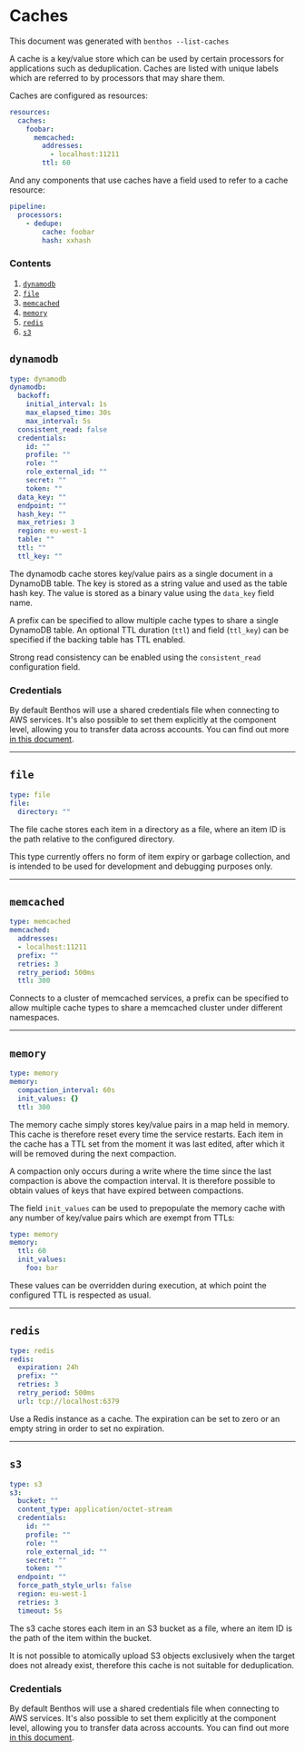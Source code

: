 Caches
======

This document was generated with `benthos --list-caches`

A cache is a key/value store which can be used by certain processors for
applications such as deduplication. Caches are listed with unique labels which
are referred to by processors that may share them.

Caches are configured as resources:

```yaml
resources:
  caches:
    foobar:
      memcached:
        addresses:
          - localhost:11211
        ttl: 60
```

And any components that use caches have a field used to refer to a cache
resource:

```yaml
pipeline:
  processors:
    - dedupe:
        cache: foobar
        hash: xxhash
```

### Contents

1. [`dynamodb`](#dynamodb)
2. [`file`](#file)
3. [`memcached`](#memcached)
4. [`memory`](#memory)
5. [`redis`](#redis)
6. [`s3`](#s3)

## `dynamodb`

``` yaml
type: dynamodb
dynamodb:
  backoff:
    initial_interval: 1s
    max_elapsed_time: 30s
    max_interval: 5s
  consistent_read: false
  credentials:
    id: ""
    profile: ""
    role: ""
    role_external_id: ""
    secret: ""
    token: ""
  data_key: ""
  endpoint: ""
  hash_key: ""
  max_retries: 3
  region: eu-west-1
  table: ""
  ttl: ""
  ttl_key: ""
```

The dynamodb cache stores key/value pairs as a single document in a DynamoDB
table. The key is stored as a string value and used as the table hash key. The
value is stored as a binary value using the `data_key` field name.

A prefix can be specified to allow multiple cache types to share a single
DynamoDB table. An optional TTL duration (`ttl`) and field
(`ttl_key`) can be specified if the backing table has TTL enabled.

Strong read consistency can be enabled using the `consistent_read`
configuration field.

### Credentials

By default Benthos will use a shared credentials file when connecting to AWS
services. It's also possible to set them explicitly at the component level,
allowing you to transfer data across accounts. You can find out more
[in this document](../aws.md).

---
## `file`

``` yaml
type: file
file:
  directory: ""
```

The file cache stores each item in a directory as a file, where an item ID is
the path relative to the configured directory.

This type currently offers no form of item expiry or garbage collection, and is
intended to be used for development and debugging purposes only.

---
## `memcached`

``` yaml
type: memcached
memcached:
  addresses:
  - localhost:11211
  prefix: ""
  retries: 3
  retry_period: 500ms
  ttl: 300
```

Connects to a cluster of memcached services, a prefix can be specified to allow
multiple cache types to share a memcached cluster under different namespaces.

---
## `memory`

``` yaml
type: memory
memory:
  compaction_interval: 60s
  init_values: {}
  ttl: 300
```

The memory cache simply stores key/value pairs in a map held in memory. This
cache is therefore reset every time the service restarts. Each item in the cache
has a TTL set from the moment it was last edited, after which it will be removed
during the next compaction.

A compaction only occurs during a write where the time since the last compaction
is above the compaction interval. It is therefore possible to obtain values of
keys that have expired between compactions.

The field `init_values` can be used to prepopulate the memory cache
with any number of key/value pairs which are exempt from TTLs:

```yaml
type: memory
memory:
  ttl: 60
  init_values:
    foo: bar
```

These values can be overridden during execution, at which point the configured
TTL is respected as usual.

---
## `redis`

``` yaml
type: redis
redis:
  expiration: 24h
  prefix: ""
  retries: 3
  retry_period: 500ms
  url: tcp://localhost:6379
```

Use a Redis instance as a cache. The expiration can be set to zero or an empty
string in order to set no expiration.

---
## `s3`

``` yaml
type: s3
s3:
  bucket: ""
  content_type: application/octet-stream
  credentials:
    id: ""
    profile: ""
    role: ""
    role_external_id: ""
    secret: ""
    token: ""
  endpoint: ""
  force_path_style_urls: false
  region: eu-west-1
  retries: 3
  timeout: 5s
```

The s3 cache stores each item in an S3 bucket as a file, where an item ID is
the path of the item within the bucket.

It is not possible to atomically upload S3 objects exclusively when the target
does not already exist, therefore this cache is not suitable for deduplication.

### Credentials

By default Benthos will use a shared credentials file when connecting to AWS
services. It's also possible to set them explicitly at the component level,
allowing you to transfer data across accounts. You can find out more
[in this document](../aws.md).


